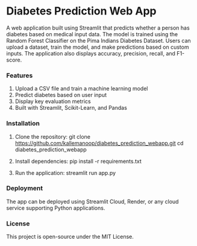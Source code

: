<h1>Diabetes Prediction Web App</h1>
<body>
A web application built using Streamlit that predicts whether a person has diabetes based on medical input data. The model is trained using the Random Forest Classifier on the Pima Indians Diabetes Dataset. Users can upload a dataset, train the model, and make predictions based on custom inputs. The application also displays accuracy, precision, recall, and F1-score.
</body>

<h3>Features</h3>

1. Upload a CSV file and train a machine learning model
2. Predict diabetes based on user input
3. Display key evaluation metrics
4. Built with Streamlit, Scikit-Learn, and Pandas

<h3>Installation</h3>

1. Clone the repository:
    git clone https://github.com/kallemanoop/diabetes_prediction_webapp.git
    cd diabetes_prediction_webapp

2. Install dependencies:
    pip install -r requirements.txt

3. Run the application:
    streamlit run app.py

<h3>Deployment</h3>
The app can be deployed using Streamlit Cloud, Render, or any cloud service supporting Python applications.

<h3>License</h3>
This project is open-source under the MIT License.